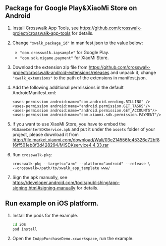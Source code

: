 ## Package for Google Play&XiaoMi Store on Android
1. Install Crosswalk App Tools, see https://github.com/crosswalk-project/crosswalk-app-tools for details.
2. Change ```"xwalk_package_id"``` in manifest.json to the value below:
   * ```"com.crosswalk.iapsample"``` for Google Play.
   * ```"com.sdk.migame.payment"``` for XiaoMi Store.
3. Download the extension zip file from https://github.com/crosswalk-project/crosswalk-android-extensions/releases and unpack it, change ```"xwalk_extensions"``` to the path of the extensions in manifest.json.
4. Add the following additional permissions in the default AndroidManifest.xml:

   ```
   <uses-permission android:name="com.android.vending.BILLING" />
   <uses-permission android:name="android.permission.GET_TASKS"/>
   <uses-permission android:name="android.permission.GET_ACCOUNTS"/>
   <uses-permission android:name="com.xiaomi.sdk.permission.PAYMENT"/>
   ```
5. If you want to use XiaoMi Store, you have to embed the ```MiGameCenterSDKService.apk``` and put it under
the ```assets``` folder of your project, please download it from http://file.market.xiaomi.com/download/Wali/03e214556fc45326e72bf816ff501eb8f3d428294/MISDKservice4.4.33.rar
6. Run ```crosswalk-pkg```:
    ```
    crosswalk-pkg --targets="arm" --platform="android" --release \
    --crosswalk=/path/to/xwalk_app_template www/
    ```
7. Sign the apk manually, see https://developer.android.com/tools/publishing/app-signing.html#signing-manually for details.

## Run example on iOS platform.
1. Install the pods for the example.

   ```bash
   cd iOS
   pod install
   ```
2. Open the ```InAppPurchaseDemo.xcworkspace```, run the example.
